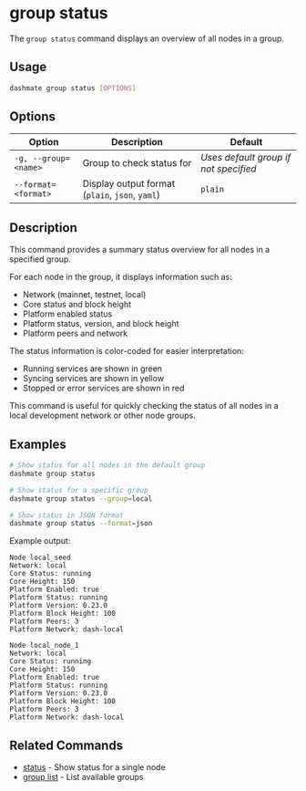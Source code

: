 # group status

The `group status` command displays an overview of all nodes in a group.

## Usage

```bash
dashmate group status [OPTIONS]
```

## Options

| Option | Description | Default |
|--------|-------------|--------|
| `-g, --group=<name>` | Group to check status for | *Uses default group if not specified* |
| `--format=<format>` | Display output format (`plain`, `json`, `yaml`) | `plain` |

## Description

This command provides a summary status overview for all nodes in a specified group.

For each node in the group, it displays information such as:
- Network (mainnet, testnet, local)
- Core status and block height
- Platform enabled status
- Platform status, version, and block height
- Platform peers and network

The status information is color-coded for easier interpretation:
- Running services are shown in green
- Syncing services are shown in yellow
- Stopped or error services are shown in red

This command is useful for quickly checking the status of all nodes in a local development network or other node groups.

## Examples

```bash
# Show status for all nodes in the default group
dashmate group status

# Show status for a specific group
dashmate group status --group=local

# Show status in JSON format
dashmate group status --format=json
```

Example output:
```
Node local_seed
Network: local
Core Status: running
Core Height: 150
Platform Enabled: true
Platform Status: running
Platform Version: 0.23.0
Platform Block Height: 100
Platform Peers: 3
Platform Network: dash-local

Node local_node_1
Network: local
Core Status: running
Core Height: 150
Platform Enabled: true
Platform Status: running
Platform Version: 0.23.0
Platform Block Height: 100
Platform Peers: 3
Platform Network: dash-local
```

## Related Commands

- [status](../status/index.md) - Show status for a single node
- [group list](./list.md) - List available groups
